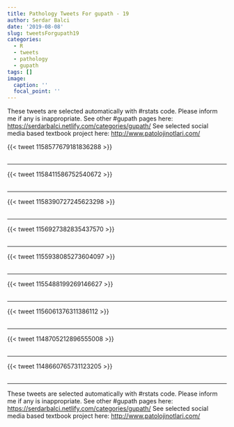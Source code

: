 ```yaml
---
title: Pathology Tweets For gupath - 19
author: Serdar Balci
date: '2019-08-08'
slug: tweetsForgupath19
categories:
  - R
  - tweets
  - pathology
  - gupath
tags: []
image:
  caption: ''
  focal_point: ''
---
```



These tweets are selected automatically with #rstats code. Please inform me if any is inappropriate.
See other #gupath pages here: https://serdarbalci.netlify.com/categories/gupath/ 
See selected social media based textbook project here: http://www.patolojinotlari.com/

{{< tweet 1158577679181836288 >}}
<br>
<br>
<hr>
{{< tweet 1158411586752540672 >}}
<br>
<br>
<hr>
{{< tweet 1158390727245623298 >}}
<br>
<br>
<hr>
{{< tweet 1156927382835437570 >}}
<br>
<br>
<hr>
{{< tweet 1155938085273604097 >}}
<br>
<br>
<hr>
{{< tweet 1155488199269146627 >}}
<br>
<br>
<hr>
{{< tweet 1156061376311386112 >}}
<br>
<br>
<hr>
{{< tweet 1148705212896555008 >}}
<br>
<br>
<hr>
{{< tweet 1148660765731123205 >}}
<br>
<br>
<hr>


These tweets are selected automatically with #rstats code. Please inform me if any is inappropriate.
See other #gupath pages here: https://serdarbalci.netlify.com/categories/gupath/ 
See selected social media based textbook project here: http://www.patolojinotlari.com/
